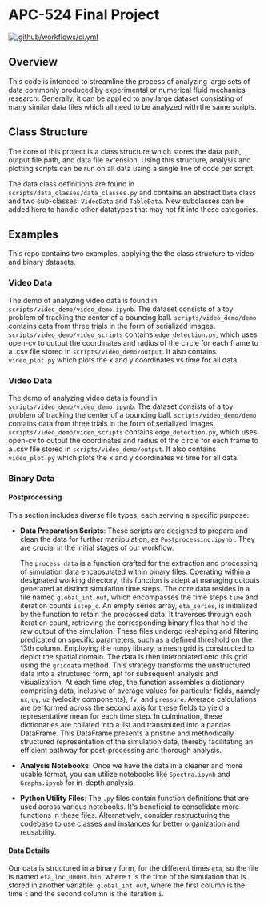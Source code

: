 # APC-524 Final Project

[![.github/workflows/ci.yml](https://github.com/clmartinblanc/APC-524/actions/workflows/ci.yml/badge.svg)](https://github.com/clmartinblanc/APC-524/actions/workflows/ci.yml)

## Overview

This code is intended to streamline the process of analyzing large sets of data commonly produced by experimental or numerical fluid mechanics research. Generally, it can be applied to any large dataset consisting of many similar data files which all need to be analyzed with the same scripts.

## Class Structure

The core of this project is a class structure which stores the data path, output file path, and data file extension. Using this structure, analysis and plotting scripts can be run on all data using a single line of code per script.

The data class definitions are found in `scripts/data_classes/data_classes.py` and contains an abstract `Data` class and two sub-classes: `VideoData` and `TableData`. New subclasses can be added here to handle other datatypes that may not fit into these categories.

## Examples

This repo contains two examples, applying the the class structure to video and binary datasets.

### Video Data
 The demo of analyzing video data is found in `scripts/video_demo/video_demo.ipynb`. The dataset consists of a toy problem of tracking the center of a bouncing ball. `scripts/video_demo/demo` contains data from three trials in the form of serialized images. `scripts/video_demo/video_scripts` contains `edge_detection.py`, which uses open-cv to output the coordinates and radius of the circle for each frame to a .csv file stored in `scripts/video_demo/output`. It also contains `video_plot.py` which plots the x and y coordinates vs time for all data.
### Video Data
 The demo of analyzing video data is found in `scripts/video_demo/video_demo.ipynb`. The dataset consists of a toy problem of tracking the center of a bouncing ball. `scripts/video_demo/demo` contains data from three trials in the form of serialized images. `scripts/video_demo/video_scripts` contains `edge_detection.py`, which uses open-cv to output the coordinates and radius of the circle for each frame to a .csv file stored in `scripts/video_demo/output`. It also contains `video_plot.py` which plots the x and y coordinates vs time for all data.

### Binary Data
#### Postprocessing

This section includes diverse file types, each serving a specific purpose:

- **Data Preparation Scripts**: These scripts are designed to prepare and clean the data for further manipulation, as `Postprocessing.ipynb` . They are crucial in the initial stages of our workflow.

  The `process_data` is a function crafted for the extraction and processing of simulation data encapsulated within binary files. Operating within a designated working directory, this function is adept at managing outputs generated at distinct simulation time steps. The core data resides in a file named `global_int.out`, which encompasses the time steps `time` and iteration counts `istep_c`. An empty series array, `eta_series`, is initialized by the function to retain the processed data. It traverses through each iteration count, retrieving the corresponding binary files that hold the raw output of the simulation. These files undergo reshaping and filtering predicated on specific parameters, such as a defined threshold on the 13th column. Employing the `numpy` library, a mesh grid is constructed to depict the spatial domain. The data is then interpolated onto this grid using the `griddata` method. This strategy transforms the unstructured data into a structured form, apt for subsequent analysis and visualization. At each time step, the function assembles a dictionary comprising data, inclusive of average values for particular fields, namely `ux`, `uy`, `uz` (velocity components), `fv`, and `pressure`. Average calculations are performed across the second axis for these fields to yield a representative mean for each time step. In culmination, these dictionaries are collated into a list and transmuted into a pandas DataFrame. This DataFrame presents a pristine and methodically structured representation of the simulation data, thereby facilitating an efficient pathway for post-processing and thorough analysis.

- **Analysis Notebooks**: Once we have the data in a cleaner and more usable format, you can utilize notebooks like `Spectra.ipynb` and `Graphs.ipynb` for in-depth analysis.

- **Python Utility Files**: The `.py` files contain function definitions that are used across various notebooks. It's beneficial to consolidate more functions in these files. Alternatively, consider restructuring the codebase to use classes and instances for better organization and reusability.


#### Data Details


Our data is structured in a binary form, for the different times `eta`, so the file is named `eta_loc_0000t.bin`, where `t` is the time of the simulation that is stored in another variable: `global_int.out`, where the first column is the time `t` and the second column is the iteration `i`.


